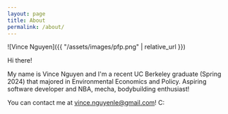```yaml
---
layout: page
title: About
permalink: /about/
---
```


![Vince Nguyen]({{ "/assets/images/pfp.png" | relative_url }})

Hi there!

My name is Vince Nguyen and I'm a recent UC Berkeley graduate (Spring 2024) that majored in Environmental Economics and Policy. Aspiring software developer and NBA, mecha, bodybuilding enthusiast!

You can contact me at vince.nguyenle@gmail.com! C:
